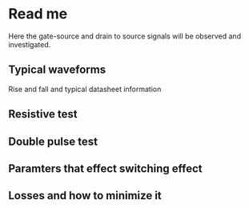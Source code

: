 # Read me

Here the gate-source and drain to source signals will be observed and investigated.

## Typical waveforms

Rise and fall and typical datasheet information

##  Resistive test

##  Double pulse test

##  Paramters that effect switching effect

##  Losses and how to minimize it


